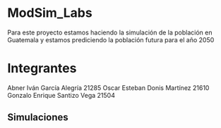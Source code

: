# ModSim_Labs
Para este proyecto estamos haciendo la simulación de la población en Guatemala y estamos prediciendo la población futura para el año 2050

# Integrantes
Abner Iván García Alegría 21285
Oscar Esteban Donis Martínez 21610
Gonzalo Enrique Santizo Vega 21504


## Simulaciones
